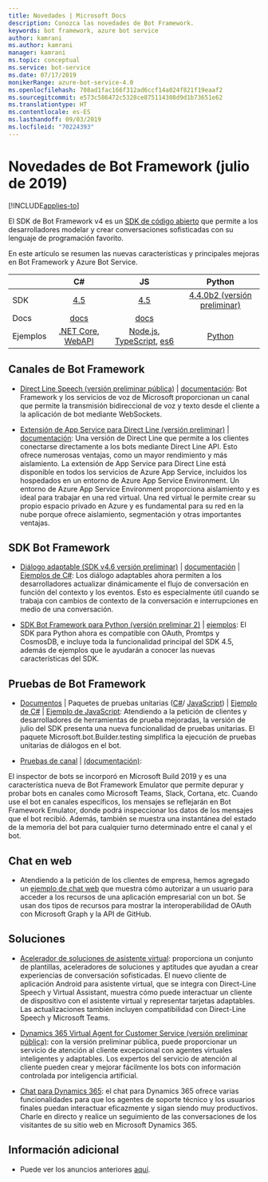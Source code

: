 ```yaml
---
title: Novedades | Microsoft Docs
description: Conozca las novedades de Bot Framework.
keywords: bot framework, azure bot service
author: kamrani
ms.author: kamrani
manager: kamrani
ms.topic: conceptual
ms.service: bot-service
ms.date: 07/17/2019
monikerRange: azure-bot-service-4.0
ms.openlocfilehash: 708ad1fac166f312ad6ccf14a024f821f19eaaf2
ms.sourcegitcommit: e573c586472c5328ce875114308d9d1b73651e62
ms.translationtype: HT
ms.contentlocale: es-ES
ms.lasthandoff: 09/03/2019
ms.locfileid: "70224393"
---
```

# <a name="whats-new-in-bot-framework-july-2019"></a>Novedades de Bot Framework (julio de 2019)

[!INCLUDE[applies-to](includes/applies-to.md)]

El SDK de Bot Framework v4 es un [SDK de código abierto][1a] que permite a los desarrolladores modelar y crear conversaciones sofisticadas con su lenguaje de programación favorito.

En este artículo se resumen las nuevas características y principales mejoras en Bot Framework y Azure Bot Service.

|   | C#  | JS  | Python |   
|---|:---:|:---:|:------:|
|SDK |[4.5][1] | [4.5][2] | [4.4.0b2 (versión preliminar)][3] | 
|Docs | [docs][5] |[docs][5] |  | |
|Ejemplos |[.NET Core][6], [WebAPI][10] |[Node.js][7], [TypeScript][8], [es6][9]  | [Python][111] | | 

[1a]:https://github.com/microsoft/botframework-sdk/#readme
[1]:https://github.com/Microsoft/botbuilder-dotnet/#packages
[2]:https://github.com/Microsoft/botbuilder-js#packages
[3]:https://github.com/Microsoft/botbuilder-python#packages
[5]:https://docs.microsoft.com/azure/bot-service/?view=azure-bot-service-4.0
[6]:https://github.com/Microsoft/BotBuilder-Samples/tree/master/samples/csharp_dotnetcore
[7]:https://github.com/Microsoft/BotBuilder-Samples/tree/master/samples/javascript_nodejs
[8]:https://github.com/Microsoft/BotBuilder-Samples/tree/master/samples/javascript_typescript
[9]:https://github.com/Microsoft/BotBuilder-Samples/tree/master/samples/javascript_es6
[10]:https://github.com/Microsoft/BotBuilder-Samples/tree/master/samples/csharp_webapi
[111]:https://github.com/Microsoft/botbuilder-python/tree/master/samples


## <a name="bot-framework-channels"></a>Canales de Bot Framework
- [Direct Line Speech (versión preliminar pública)](https://aka.ms/streaming-extensions) | [documentación](https://docs.microsoft.com/azure/bot-service/directline-speech-bot?view=azure-bot-service-4.0): Bot Framework y los servicios de voz de Microsoft proporcionan un canal que permite la transmisión bidireccional de voz y texto desde el cliente a la aplicación de bot mediante WebSockets.  

- [Extensión de App Service para Direct Line (versión preliminar)](https://portal.azure.com) | [documentación](https://aka.ms/directline-ase): Una versión de Direct Line que permite a los clientes conectarse directamente a los bots mediante Direct Line API. Esto ofrece numerosas ventajas, como un mayor rendimiento y más aislamiento. La extensión de App Service para Direct Line está disponible en todos los servicios de Azure App Service, incluidos los hospedados en un entorno de Azure App Service Environment. Un entorno de Azure App Service Environment proporciona aislamiento y es ideal para trabajar en una red virtual. Una red virtual le permite crear su propio espacio privado en Azure y es fundamental para su red en la nube porque ofrece aislamiento, segmentación y otras importantes ventajas. 

## <a name="bot-framework-sdk"></a>SDK Bot Framework
- [Diálogo adaptable (SDK v4.6 versión preliminar)](https://github.com/Microsoft/BotBuilder-Samples/tree/master/experimental/adaptive-dialog#readme) | [documentación](https://github.com/Microsoft/BotBuilder-Samples/tree/master/experimental/adaptive-dialog/docs) | [Ejemplos de C#](https://github.com/Microsoft/BotBuilder-Samples/tree/master/experimental/adaptive-dialog/csharp_dotnetcore): Los diálogo adaptables ahora permiten a los desarrolladores actualizar dinámicamente el flujo de conversación en función del contexto y los eventos. Esto es especialmente útil cuando se trabaja con cambios de contexto de la conversación e interrupciones en medio de una conversación. 
  
- [SDK Bot Framework para Python (versión preliminar 2)](https://github.com/microsoft/botbuilder-python) | [ejemplos](https://github.com/Microsoft/botbuilder-python/tree/master/samples): El SDK para Python ahora es compatible con OAuth, Promtps y CosmosDB, e incluye toda la funcionalidad principal del SDK 4.5, además de ejemplos que le ayudarán a conocer las nuevas características del SDK.

## <a name="bot-framework-testing"></a>Pruebas de Bot Framework
- [Documentos](https://aka.ms/testing-framework) | Paquetes de pruebas unitarias ([C#](https://aka.ms/nuget-botbuilder-testing)/ [JavaScript](https://aka.ms/npm-botbuilder-testing)) | [Ejemplo de C#](https://aka.ms/cs-core-test-sample) | [Ejemplo de JavaScript](https://aka.ms/js-core-test-sample): Atendiendo a la petición de clientes y desarrolladores de herramientas de prueba mejoradas, la versión de julio del SDK presenta una nueva funcionalidad de pruebas unitarias. El paquete Microsoft.bot.Builder.testing simplifica la ejecución de pruebas unitarias de diálogos en el bot.  

- [Pruebas de canal](https://github.com/Microsoft/BotFramework-Emulator/releases) | [(documentación)](https://aka.ms/channel-testing): 

El inspector de bots se incorporó en Microsoft Build 2019 y es una característica nueva de Bot Framework Emulator que permite depurar y probar bots en canales como Microsoft Teams, Slack, Cortana, etc. Cuando use el bot en canales específicos, los mensajes se reflejarán en Bot Framework Emulator, donde podrá inspeccionar los datos de los mensajes que el bot recibió. Además, también se muestra una instantánea del estado de la memoria del bot para cualquier turno determinado entre el canal y el bot.

## <a name="web-chat"></a>Chat en web
- Atendiendo a la petición de los clientes de empresa, hemos agregado un [ejemplo de chat web](https://github.com/microsoft/BotFramework-WebChat/tree/master/samples/19.a.single-sign-on-for-enterprise-apps#single-sign-on-demo-for-enterprise-apps-using-oauth) que muestra cómo autorizar a un usuario para acceder a los recursos de una aplicación empresarial con un bot. Se usan dos tipos de recursos para mostrar la interoperabilidad de OAuth con Microsoft Graph y la API de GitHub.

## <a name="solutions"></a>Soluciones
- [Acelerador de soluciones de asistente virtual](https://github.com/Microsoft/botframework-solutions#readme): proporciona un conjunto de plantillas, aceleradores de soluciones y aptitudes que ayudan a crear experiencias de conversación sofisticadas. El nuevo cliente de aplicación Android para asistente virtual, que se integra con Direct-Line Speech y Virtual Assistant, muestra cómo puede interactuar un cliente de dispositivo con el asistente virtual y representar tarjetas adaptables. Las actualizaciones también incluyen compatibilidad con Direct-Line Speech y Microsoft Teams.
  
- [Dynamics 365 Virtual Agent for Customer Service (versión preliminar pública)](https://dynamics.microsoft.com/en-us/ai/virtual-agent-for-customer-service/): con la versión preliminar pública, puede proporcionar un servicio de atención al cliente excepcional con agentes virtuales inteligentes y adaptables. Los expertos del servicio de atención al cliente pueden crear y mejorar fácilmente los bots con información controlada por inteligencia artificial.
  
- [Chat para Dynamics 365](https://www.powerobjects.com/powerpacks/powerchat/): el chat para Dynamics 365 ofrece varias funcionalidades para que los agentes de soporte técnico y los usuarios finales puedan interactuar eficazmente y sigan siendo muy productivos. Charle en directo y realice un seguimiento de las conversaciones de los visitantes de su sitio web en Microsoft Dynamics 365.

## <a name="additional-information"></a>Información adicional
- Puede ver los anuncios anteriores [aquí](what-is-new-archive.md).
